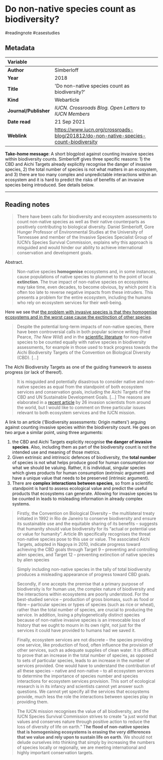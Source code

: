 # Do non-native species count as biodiversity?
#readingnote
#casestudies 


## Metadata

|   Variable     |  |
|:--------------|:-----------|
| **Author**			| Simberloff     | 
| **Year**				| 	2018		 | 
| **Title**				| 	'Do non-native species count as biodiversity?'		 | 
| **Kind**				| Webarticle	 | 
| **Journal/Publisher**				| 	*IUCN. Crossroads Blog. Open Letters to IUCN Members*		 | 
| **Date read**				| 	21 Sep 2021	 | 
| **Weblink**				| 		https://www.iucn.org/crossroads-blog/201812/do-non-native-species-count-biodiversity	 | 

**Take-home message**: A short blogplost against counting invasive species within biodiversity counts. Simberloff gives three specific reasons: 1) the CBD and Aichi Targets already explicitly recognise the danger of invasive species, 2) the total number of species is not what matters in an ecosystem, and 3) there are too many complex and unpredictable interactions within an ecosystem and it is hard to predict the risks of benefits of an invasive species being introduced. See details below. 

---

## Reading notes

> There have been calls for biodiversity and ecosystem assessments to count non-native species as well as their native counterparts as positively contributing to biological diversity. Daniel Simberloff, Gore Hunger Professor of Environmental Studies at the University of Tennessee and member of the Invasive Species Specialist Group of IUCN’s Species Survival Commission, explains why this approach is misguided and would hinder our ability to achieve international conservation and development goals.

Abstract. 

> Non-native species **homogenise** ecosystems and, in some instances, cause populations of native species to plummet to the point of local **extinction**. The true impact of non-native species on ecosystems may take time, even decades, to become obvious, by which point it is often too late to reverse negative impacts from these intruders. This presents a problem for the entire ecosystem, including the humans who rely on ecosystem services for their well-being.

Here we see that [the problem with invasive species is that they homogenise ecosystems and in the worst case cause the exctinction of other species](the%20problem%20with%20invasive%20species%20is%20that%20they%20homogenise%20ecosystems%20and%20in%20the%20worst%20case%20cause%20the%20exctinction%20of%20other%20species.md). 

> Despite the potential long-term impacts of non-native species, there have been controversial calls in both popular science writing (Fred Pearce, _The New Wild_) and in the [scientific literature](https://doi.org/10.1371/journal.pbio.2005568) for non-native species to be counted equally with native species in biodiversity assessments, for example in those used to track progress towards the Aichi Biodiversity Targets of the Convention on Biological Diversity (CBD). […] 


The AIchi Biodiversity Targets as one of the guiding framework to assess progress (or lack of thereof).

> It is misguided and potentially disastrous to consider native and non-native species as equal from the standpoint of both ecosystem services and conservation goals, including the Aichi Targets of the CBD and UN Sustainable Development Goals. […] The reasons are elaborated in a [recent article](https://journals.plos.org/plosbiology/article?id=10.1371/journal.pbio.2006686) by 26 invasion scientists from around the world, but I would like to comment on three particular issues relevant to both ecosystem services and the IUCN mission.

A link to an article ('Biodiversity assessments: Origin matters') arguing against counting invasive species within the biodiversity count. He goes on two argue a similar point, using three arguments:
1. the CBD and Aichi Targets explicitly recognise **the danger of invasive species**. Also, including them as part of the biodiversity count is not the intended use and meaning of those metrics.
2. Given extrinsic and intrinscic defences of biodiversity, the **total number** of species is not what helps produce good for human consumption nor what we should be valuing. Rather, it is individual, singular species which gives products for human consumption (extrinsic argument) and have a unique value that needs to be preserved (intrinsic argument).
3. There are **complex interactions between species**, so from a scientific standpoint is hard to assess ecological value and predict the useful products that ecosystems can generate. Allowing for invasive species to be counted in leads to misleading information in already complex systems.  

> Firstly, the Convention on Biological Diversity – the multilateral treaty initiated in 1992 in Rio de Janeiro to conserve biodiversity and ensure its sustainable use and the equitable sharing of its benefits – suggests that humanity should value biodiversity for its “actual or potential use or value for humanity”. Article 8h specifically recognises the threat non-native species pose to this use or value. The associated Aichi Targets, adopted in Nagoya in 2010, indicate progress toward achieving the CBD goals through Target 9 – preventing and controlling alien species, and Target 12 – preventing extinction of native species by alien species

> Simply including non-native species in the tally of total biodiversity produces a misleading appearance of progress toward CBD goals.

> Secondly, if one accepts the premise that a primary purpose of biodiversity is for human use, the complex nature of biodiversity and the interactions within ecosystems are poorly understood. For the best-studied service – production of gross biomass, such as food or fibre – particular species or types of species (such as rice or wheat), rather than the total number of species, are crucial to producing the service. In addition, losing a phylogenetically distinct species because of non-native invasive species is an irrevocable loss of history that we ought to mourn in its own right, not just for the services it could have provided to humans had we saved it.

> Finally, ecosystem services are not discrete – the species providing one service, like production of food, often influence the provision of other services, such as adequate supplies of clean water. It is difficult to prove that an increase in the total number of species, as opposed to sets of particular species, leads to an increase in the number of services provided. One would have to understand the contribution of all these species – native and non-native – to all ecosystem services to determine the importance of species number and species interactions for ecosystem services provision. This sort of ecological research is in its infancy and scientists cannot yet answer such questions. We cannot yet specify all the services that ecosystems provide, much less the role the interactions between species play in providing them.

> The IUCN mission recognises the value of all biodiversity, and the IUCN Species Survival Commission strives to create “a just world that values and conserves nature through positive action to reduce the loss of diversity of life on earth.” T**he flood of non-native species that is homogenising ecosystems is erasing the very differences that we value and rely upon to sustain life on earth**. We should not delude ourselves into thinking that simply by increasing the numbers of species locally or regionally, we are meeting international and highly important conservation targets.

